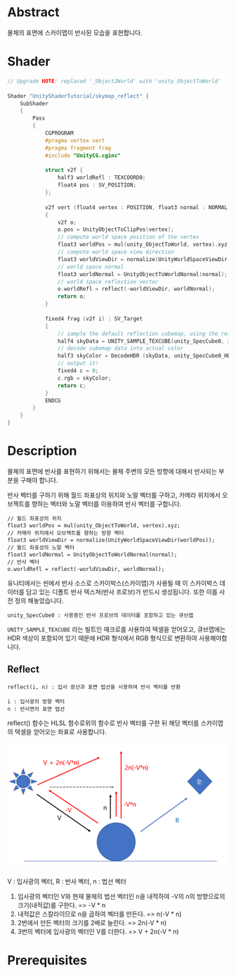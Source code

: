 # Abstract

물체의 표면에 스카이맵이 반사된 모습을 표현합니다.

# Shader

```c
// Upgrade NOTE: replaced '_Object2World' with 'unity_ObjectToWorld'

Shader "UnityShaderTutorial/skymap_reflect" {
    SubShader
    {
        Pass
        {
            CGPROGRAM
            #pragma vertex vert
            #pragma fragment frag
            #include "UnityCG.cginc"

            struct v2f {
                half3 worldRefl : TEXCOORD0;
                float4 pos : SV_POSITION;
            };

            v2f vert (float4 vertex : POSITION, float3 normal : NORMAL)
            {
                v2f o;
                o.pos = UnityObjectToClipPos(vertex);
                // compute world space position of the vertex
                float3 worldPos = mul(unity_ObjectToWorld, vertex).xyz;
                // compute world space view direction
                float3 worldViewDir = normalize(UnityWorldSpaceViewDir(worldPos));
                // world space normal
                float3 worldNormal = UnityObjectToWorldNormal(normal);
                // world space reflection vector
                o.worldRefl = reflect(-worldViewDir, worldNormal);
                return o;
            }
        
            fixed4 frag (v2f i) : SV_Target
            {
                // sample the default reflection cubemap, using the reflection vector
                half4 skyData = UNITY_SAMPLE_TEXCUBE(unity_SpecCube0, i.worldRefl);
                // decode cubemap data into actual color
                half3 skyColor = DecodeHDR (skyData, unity_SpecCube0_HDR);
                // output it!
                fixed4 c = 0;
                c.rgb = skyColor;
                return c;
            }
            ENDCG
        }
    }
}
```

# Description

물체의 표면에 반사를 표현하기 위해서는 물체 주변의 모든 방향에 대해서 반사되는 부분을 구해야 합니다.<br>

반사 벡터를 구하기 위해 월드 좌표상의 위치와 노말 벡터를 구하고, 카메라 위치에서 오브젝트를 향하는 벡터와 노말 벡터를 이용하여 반사 벡터를 구합니다.

```
// 월드 좌표상의 위치
float3 worldPos = mul(unity_ObjectToWorld, vertex).xyz;
// 카메라 위치에서 오브젝트를 향하는 방향 벡터
float3 worldViewDir = normalize(UnityWorldSpaceViewDir(worldPos));
// 월드 좌표상의 노말 벡터
float3 worldNormal = UnityObjectToWorldNormal(normal);
// 반사 벡터
o.worldRefl = reflect(-worldViewDir, worldNormal);
```

유니티에서는 씬에서 반사 소스로 스카이박스(스카이맵)가 사용될 때 이 스카이박스 데이터를 담고 있는 디폴트 반사 텍스쳐(반사 프로브)가 반드시 생성됩니다. 또한 이를 사전 정의 해놓았습니다.

```
unity_SpecCube0 : 사용중인 반사 프로브의 데이터를 포함하고 있는 큐브맵
```

`UNITY_SAMPLE_TEXCUBE` 라는 빌트인 매크로를 사용하여 
텍셀을 얻어오고, 큐브맵에는 HDR 색상이 포함되어 있기 때문에 HDR 형식에서 RGB 형식으로 변환하여 사용해야합니다.

## Reflect

```
reflect(i, n) : 입사 광선과 표면 법선을 사용하여 반사 벡터를 반환

i : 입사광의 방향 벡터
n : 반사면의 표면 법선
```

reflect() 함수는 HLSL 함수로위의 함수로 반사 벡터를 구한 뒤 해당 벡터를 스카이맵의 텍셀을 얻어오는 좌표로 사용합니다.

![](./img.PNG)

V : 입사광의 벡터, R : 반사 벡터, n : 법선 벡터

1. 입사광의 벡터인 V와 현재 물체의 법선 벡터인 n을 내적하여 -V의 n의 방향으로의 크기(내적값)를 구한다. => -V * n
2. 내적값은 스칼라이므로 n을 곱하여 벡터를 만든다. => n(-V * n)
3. 2번에서 만든 벡터의 크기를 2배로 늘린다. => 2n(-V * n)
4. 3번의 벡터에 입사광의 벡터인 V를 더한다. => V + 2n(-V * n)

# Prerequisites